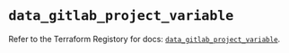 # `data_gitlab_project_variable`

Refer to the Terraform Registory for docs: [`data_gitlab_project_variable`](https://www.terraform.io/docs/providers/gitlab/d/project_variable).
